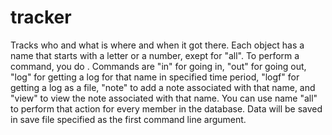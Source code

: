 # tracker
Tracks who and what is where and when it got there. Each object has a name that starts with a letter or a number, exept for "all". To perform a command, you do <name> <command>. Commands are "in" for going in, "out" for going out, "log" for getting a log for that name in specified time period, "logf" for getting a log as a file, "note" to add a note associated with that name, and "view" to view the note associated with that name. You can use name "all" to perform that action for every member in the database. Data will be saved in save file specified as the first command line argument.